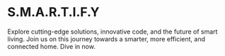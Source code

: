 # S.M.A.R.T.I.F.Y
Explore cutting-edge solutions, innovative code, and the future of smart living. Join us on this journey towards a smarter, more efficient, and connected home. Dive in now.
